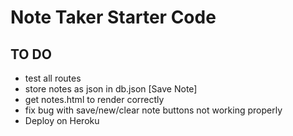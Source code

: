 # Note Taker Starter Code


## TO DO

* test all routes
* store notes as json in db.json [Save Note]
* get notes.html to render correctly
* fix bug with save/new/clear note buttons not working properly
* Deploy on Heroku
